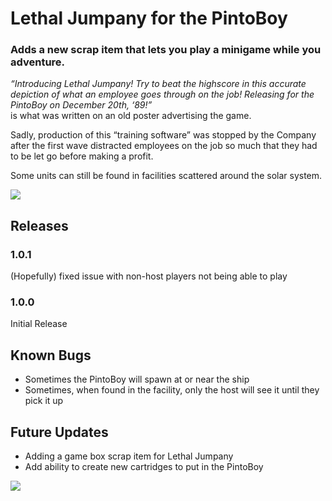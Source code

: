 # Lethal Jumpany for the PintoBoy
### Adds a new scrap item that lets you play a minigame while you adventure.

<i> “Introducing Lethal Jumpany! Try to beat the highscore in this accurate depiction of what an employee goes through on the job! Releasing for the PintoBoy on December 20th, ‘89!”<br></i> 
is what was written on an old poster advertising the game.

Sadly, production of this “training software” was stopped by the Company after the first wave distracted employees on the job so much that they had to be let go before making a profit.

Some units can still be found in facilities scattered around the solar system. 

![](https://i.imgur.com/Jm7B8ZL.gif)

## Releases
### 1.0.1
(Hopefully) fixed issue with non-host players not being able to play

### 1.0.0
Initial Release


## Known Bugs
- Sometimes the PintoBoy will spawn at or near the ship
- Sometimes, when found in the facility, only the host will see it until they pick it up

## Future Updates
- Adding a game box scrap item for Lethal Jumpany
- Add ability to create new cartridges to put in the PintoBoy


![](https://i.imgur.com/G1Yvh5E.png)